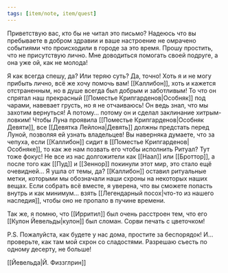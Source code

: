 ```yaml
---
tags: [item/note, item/quest]
---
```


Приветствую вас, кто бы не читал это письмо? Надеюсь что вы пребываете в добром здравии и ваше настроение не омрачено событиями что происходили в городе за это время. Прошу простить, что не присутствую лично. Мне доводиться помогать своей подруге, а она уже ой, как не молода!

Я как всегда спешу, да? Или теряю суть? Да, точно! Хоть я и не могу прибыть лично, всё же хочу помочь вам! [[Каллибон]], хоть и кажется отстраненным, но в душе всегда был добрым и заботливым! То что он спрятал наш прекрасный [[Поместье Крипгарденов|Особняк]] под чарами, навевает грусть, но я не отчаиваюсь! Он ведь знал, что мы захотим вернуться! А потому… потому он и сделал заклинание хитрым-ловким! Чтобы Луна проявила [[Поместье Крипгарденов|Особняк Девяти]], все [[Девятка Лейлона|Девять]] должны предстать перед Луной, позволяя ей узнать владельцев! Вы наверняка думаете, что за чепуха, если [[Каллибон]] сидит в [[Поместье Крипгарденов|Особняке]], то как же нам позвать его чтобы исполнить Ритуал? Тут тоже фокус! Не все из нас долгожители как [[Наал]] или [[Броттор]], а после того как [[Пуд]] и [[Зеннор]] покинули этот мир, это стало ещё очевидней… Я ушла от темы, да? [[Каллибон]] оставил ритуальные метки, которыми мы обозначали наши схроны на некоторых наших вещах. Если собрать всё вместе, я уверена, что вы сможете попасть внутрь и как минимум… взять [[Легендарный посох|что-то из нашего наследия]], чтобы оно не пропало в пучине времени.

Так же, я помню, что [[Ирритил]] был очень расстроен тем, что его [[Кулон Йевельды|кулон]] был сломан. Сорви печать с цветочком!

P.S. Пожалуйста, как будете у нас дома, простите за беспорядок! И… проверьте, как там мой схрон со сладостями. Разрешаю съесть по одному десерту, не больше!

[[Йевельда|Й. Физзглрин]]
